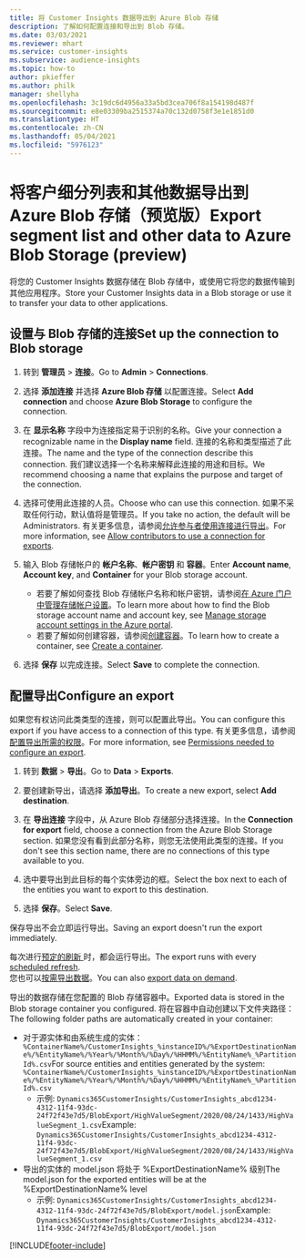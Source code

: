 ```yaml
---
title: 将 Customer Insights 数据导出到 Azure Blob 存储
description: 了解如何配置连接和导出到 Blob 存储。
ms.date: 03/03/2021
ms.reviewer: mhart
ms.service: customer-insights
ms.subservice: audience-insights
ms.topic: how-to
author: pkieffer
ms.author: philk
manager: shellyha
ms.openlocfilehash: 3c19dc6d4956a33a5bd3cea706f8a154198d487f
ms.sourcegitcommit: e8e03309ba2515374a70c132d0758f3e1e1851d0
ms.translationtype: HT
ms.contentlocale: zh-CN
ms.lasthandoff: 05/04/2021
ms.locfileid: "5976123"
---
```

# <a name="export-segment-list-and-other-data-to-azure-blob-storage-preview"></a><span data-ttu-id="efde0-103">将客户细分列表和其他数据导出到 Azure Blob 存储（预览版）</span><span class="sxs-lookup"><span data-stu-id="efde0-103">Export segment list and other data to Azure Blob Storage (preview)</span></span>

<span data-ttu-id="efde0-104">将您的 Customer Insights 数据存储在 Blob 存储中，或使用它将您的数据传输到其他应用程序。</span><span class="sxs-lookup"><span data-stu-id="efde0-104">Store your Customer Insights data in a Blob storage or use it to transfer your data to other applications.</span></span>

## <a name="set-up-the-connection-to-blob-storage"></a><span data-ttu-id="efde0-105">设置与 Blob 存储的连接</span><span class="sxs-lookup"><span data-stu-id="efde0-105">Set up the connection to Blob storage</span></span>

1. <span data-ttu-id="efde0-106">转到 **管理员** > **连接**。</span><span class="sxs-lookup"><span data-stu-id="efde0-106">Go to **Admin** > **Connections**.</span></span>

1. <span data-ttu-id="efde0-107">选择 **添加连接** 并选择 **Azure Blob 存储** 以配置连接。</span><span class="sxs-lookup"><span data-stu-id="efde0-107">Select **Add connection** and choose **Azure Blob Storage** to configure the connection.</span></span>

1. <span data-ttu-id="efde0-108">在 **显示名称** 字段中为连接指定易于识别的名称。</span><span class="sxs-lookup"><span data-stu-id="efde0-108">Give your connection a recognizable name in the **Display name** field.</span></span> <span data-ttu-id="efde0-109">连接的名称和类型描述了此连接。</span><span class="sxs-lookup"><span data-stu-id="efde0-109">The name and the type of the connection describe this connection.</span></span> <span data-ttu-id="efde0-110">我们建议选择一个名称来解释此连接的用途和目标。</span><span class="sxs-lookup"><span data-stu-id="efde0-110">We recommend choosing a name that explains the purpose and target of the connection.</span></span>

1. <span data-ttu-id="efde0-111">选择可使用此连接的人员。</span><span class="sxs-lookup"><span data-stu-id="efde0-111">Choose who can use this connection.</span></span> <span data-ttu-id="efde0-112">如果不采取任何行动，默认值将是管理员。</span><span class="sxs-lookup"><span data-stu-id="efde0-112">If you take no action, the default will be Administrators.</span></span> <span data-ttu-id="efde0-113">有关更多信息，请参阅[允许参与者使用连接进行导出](connections.md#allow-contributors-to-use-a-connection-for-exports)。</span><span class="sxs-lookup"><span data-stu-id="efde0-113">For more information, see [Allow contributors to use a connection for exports](connections.md#allow-contributors-to-use-a-connection-for-exports).</span></span>

1. <span data-ttu-id="efde0-114">输入 Blob 存储帐户的 **帐户名称**、**帐户密钥** 和 **容器**。</span><span class="sxs-lookup"><span data-stu-id="efde0-114">Enter **Account name**, **Account key**, and **Container** for your Blob storage account.</span></span>
    - <span data-ttu-id="efde0-115">若要了解如何查找 Blob 存储帐户名称和帐户密钥，请参阅[在 Azure 门户中管理存储帐户设置](/azure/storage/common/storage-account-manage)。</span><span class="sxs-lookup"><span data-stu-id="efde0-115">To learn more about how to find the Blob storage account name and account key, see [Manage storage account settings in the Azure portal](/azure/storage/common/storage-account-manage).</span></span>
    - <span data-ttu-id="efde0-116">若要了解如何创建容器，请参阅[创建容器](/azure/storage/blobs/storage-quickstart-blobs-portal#create-a-container)。</span><span class="sxs-lookup"><span data-stu-id="efde0-116">To learn how to create a container, see [Create a container](/azure/storage/blobs/storage-quickstart-blobs-portal#create-a-container).</span></span>

1. <span data-ttu-id="efde0-117">选择 **保存** 以完成连接。</span><span class="sxs-lookup"><span data-stu-id="efde0-117">Select **Save** to complete the connection.</span></span> 

## <a name="configure-an-export"></a><span data-ttu-id="efde0-118">配置导出</span><span class="sxs-lookup"><span data-stu-id="efde0-118">Configure an export</span></span>

<span data-ttu-id="efde0-119">如果您有权访问此类类型的连接，则可以配置此导出。</span><span class="sxs-lookup"><span data-stu-id="efde0-119">You can configure this export if you have access to a connection of this type.</span></span> <span data-ttu-id="efde0-120">有关更多信息，请参阅[配置导出所需的权限](export-destinations.md#set-up-a-new-export)。</span><span class="sxs-lookup"><span data-stu-id="efde0-120">For more information, see [Permissions needed to configure an export](export-destinations.md#set-up-a-new-export).</span></span>

1. <span data-ttu-id="efde0-121">转到 **数据** > **导出**。</span><span class="sxs-lookup"><span data-stu-id="efde0-121">Go to **Data** > **Exports**.</span></span>

1. <span data-ttu-id="efde0-122">要创建新导出，请选择 **添加导出**。</span><span class="sxs-lookup"><span data-stu-id="efde0-122">To create a new export, select **Add destination**.</span></span>

1. <span data-ttu-id="efde0-123">在 **导出连接** 字段中，从 Azure Blob 存储部分选择连接。</span><span class="sxs-lookup"><span data-stu-id="efde0-123">In the **Connection for export** field, choose a connection from the Azure Blob Storage section.</span></span> <span data-ttu-id="efde0-124">如果您没有看到此部分名称，则您无法使用此类型的连接。</span><span class="sxs-lookup"><span data-stu-id="efde0-124">If you don't see this section name, there are no connections of this type available to you.</span></span>

1. <span data-ttu-id="efde0-125">选中要导出到此目标的每个实体旁边的框。</span><span class="sxs-lookup"><span data-stu-id="efde0-125">Select the box next to each of the entities you want to export to this destination.</span></span>

1. <span data-ttu-id="efde0-126">选择 **保存**。</span><span class="sxs-lookup"><span data-stu-id="efde0-126">Select **Save**.</span></span>

<span data-ttu-id="efde0-127">保存导出不会立即运行导出。</span><span class="sxs-lookup"><span data-stu-id="efde0-127">Saving an export doesn't run the export immediately.</span></span>

<span data-ttu-id="efde0-128">每次进行[预定的刷新 ](system.md#schedule-tab)时，都会运行导出。</span><span class="sxs-lookup"><span data-stu-id="efde0-128">The export runs with every [scheduled refresh](system.md#schedule-tab).</span></span>     
<span data-ttu-id="efde0-129">您也可以[按需导出数据](export-destinations.md#run-exports-on-demand)。</span><span class="sxs-lookup"><span data-stu-id="efde0-129">You can also [export data on demand](export-destinations.md#run-exports-on-demand).</span></span> 

<span data-ttu-id="efde0-130">导出的数据存储在您配置的 Blob 存储容器中。</span><span class="sxs-lookup"><span data-stu-id="efde0-130">Exported data is stored in the Blob storage container you configured.</span></span> <span data-ttu-id="efde0-131">将在容器中自动创建以下文件夹路径：</span><span class="sxs-lookup"><span data-stu-id="efde0-131">The following folder paths are automatically created in your container:</span></span>

- <span data-ttu-id="efde0-132">对于源实体和由系统生成的实体：`%ContainerName%/CustomerInsights_%instanceID%/%ExportDestinationName%/%EntityName%/%Year%/%Month%/%Day%/%HHMM%/%EntityName%_%PartitionId%.csv`</span><span class="sxs-lookup"><span data-stu-id="efde0-132">For source entities and entities generated by the system: `%ContainerName%/CustomerInsights_%instanceID%/%ExportDestinationName%/%EntityName%/%Year%/%Month%/%Day%/%HHMM%/%EntityName%_%PartitionId%.csv`</span></span>
  - <span data-ttu-id="efde0-133">示例: `Dynamics365CustomerInsights/CustomerInsights_abcd1234-4312-11f4-93dc-24f72f43e7d5/BlobExport/HighValueSegment/2020/08/24/1433/HighValueSegment_1.csv`</span><span class="sxs-lookup"><span data-stu-id="efde0-133">Example: `Dynamics365CustomerInsights/CustomerInsights_abcd1234-4312-11f4-93dc-24f72f43e7d5/BlobExport/HighValueSegment/2020/08/24/1433/HighValueSegment_1.csv`</span></span>
- <span data-ttu-id="efde0-134">导出的实体的 model.json 将处于 %ExportDestinationName% 级别</span><span class="sxs-lookup"><span data-stu-id="efde0-134">The model.json for the exported entities will be at the %ExportDestinationName% level</span></span>
  - <span data-ttu-id="efde0-135">示例: `Dynamics365CustomerInsights/CustomerInsights_abcd1234-4312-11f4-93dc-24f72f43e7d5/BlobExport/model.json`</span><span class="sxs-lookup"><span data-stu-id="efde0-135">Example: `Dynamics365CustomerInsights/CustomerInsights_abcd1234-4312-11f4-93dc-24f72f43e7d5/BlobExport/model.json`</span></span>

[!INCLUDE[footer-include](../includes/footer-banner.md)]
